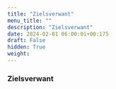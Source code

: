 ```yaml
---
title: "Zielsverwant"
menu_title: ""
description: "Zielsverwant"
date: 2024-02-01 06:00:01+00:175
draft: False
hidden: True
weight:
---
```

### Zielsverwant



